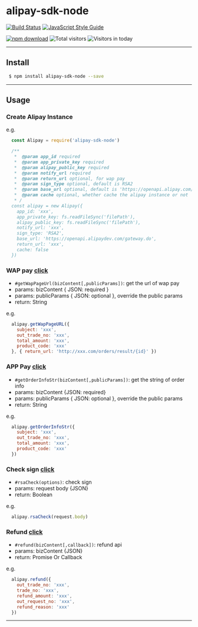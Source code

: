 # alipay-sdk-node

[![Build Status][travis-image]][travis-url]
[![JavaScript Style Guide][style-image]][style-url]

[![npm download][download-image]][download-url]
![Total visitors][total-visitors]
![Visitors in today][today-visitors]

[style-image]: https://img.shields.io/badge/code_style-standard-brightgreen.svg
[style-url]: https://standardjs.com
[travis-image]: https://travis-ci.org/yolopunk/alipay-sdk-node.svg?branch=master
[travis-url]: https://travis-ci.org/yolopunk/alipay-sdk-node
[download-image]: https://img.shields.io/npm/dm/alipay-sdk-node.svg?style=flat-square
[download-url]: https://npmjs.org/package/alipay-sdk-node
[total-visitors]: https://visitor-count-badge.herokuapp.com/total.svg?repo_id=https://github.com/yolopunk/alipay-sdk-node
[today-visitors]: https://visitor-count-badge.herokuapp.com/today.svg?repo_id=https://github.com/yolopunk/alipay-sdk-node

---
## Install

```bash
 $ npm install alipay-sdk-node --save
```
---

## Usage

### Create Alipay Instance

e.g.
```js
  const Alipay = require('alipay-sdk-node')

  /**
   *  @param app_id required
   *  @param app_private_key required
   *  @param alipay_public_key required
   *  @param notify_url required
   *  @param return_url optional, for wap pay
   *  @param sign_type optional, default is RSA2
   *  @param base_url optional, default is 'https://openapi.alipay.com/gateway.do'
   *  @param cache optional, whether cache the alipay instance or not
   * /
  const alipay = new Alipay({
    app_id: 'xxx',
    app_private_key: fs.readFileSync('filePath'),
    alipay_public_key: fs.readFileSync('filePath'),
    notify_url: 'xxx',
    sign_type: 'RSA2',
    base_url: 'https://openapi.alipaydev.com/gateway.do',
    return_url: 'xxx',
    cache: false
  })
```

### WAP pay [click](https://docs.open.alipay.com/203/107090/)
* `#getWapPageUrl(bizContent[,publicParams])`: get the url of wap pay
* params: bizContent { JSON: required }
* params: publicParams { JSON: optional }, override the public params
* return: String

e.g.
```js
  alipay.getWapPageURL({
    subject: 'xxx',
    out_trade_no: 'xxx',
    total_amount: 'xxx',
    product_code: 'xxx'
  }, { return_url: 'http://xxx.com/orders/result/{id}' })
```

### APP Pay [click](https://docs.open.alipay.com/204/105465/)
* `#getOrderInfoStr(bizContent[,publicParams])`: get the string of order info
* params: bizContent {JSON: required}
* params: publicParams { JSON: optional }, override the public params
* return: String

e.g.
```js
  alipay.getOrderInfoStr({
    subject: 'xxx',
    out_trade_no: 'xxx',
    total_amount: 'xxx',
    product_code: 'xxx'
  })
```

### Check sign [click](https://docs.open.alipay.com/204/105301/)
* `#rsaCheck(options)`: check sign
* params: request body {JSON}
* return: Boolean

e.g.
```js
  alipay.rsaCheck(request.body)
```

### Refund  [click](https://docs.open.alipay.com/api_1/alipay.trade.refund)
* `#refund(bizContent[,callback])`: refund api
* params: bizContent {JSON}
* return: Promise Or Callback

e.g.
```js
  alipay.refund({
    out_trade_no: 'xxx',
    trade_no: 'xxx',
    refund_amount: 'xxx',
    out_request_no: 'xxx',
    refund_reason: 'xxx'
  })
```
---
